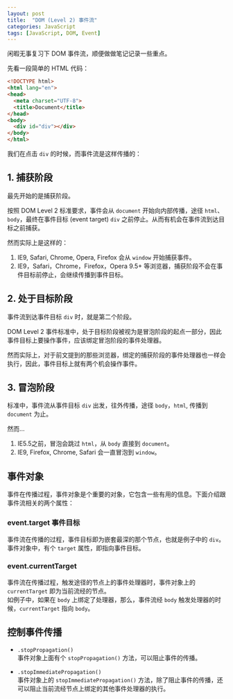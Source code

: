 ```yaml
---
layout: post
title:  "DOM (Level 2) 事件流"
categories: JavaScript
tags: [JavaScript, DOM, Event]
---
```



闲暇无事复习下 DOM 事件流，顺便做做笔记记录一些重点。

先看一段简单的 HTML 代码：

```html
<!DOCTYPE html>
<html lang="en">
<head>
  <meta charset="UTF-8">
  <title>Document</title>
</head>
<body>
  <div id="div"></div>
</body>
</html>
```

我们在点击 `div` 的时候，而事件流是这样传播的：

## 1. 捕获阶段

最先开始的是捕获阶段。

按照 DOM Level 2 标准要求，事件会从 `document` 开始向内部传播，途径 `html`、`body`，最终在事件目标 (event target) `div` 之前停止。从而有机会在事件流到达目标之前捕获。

然而实际上是这样的：

1. IE9, Safari, Chrome, Opera, Firefox 会从 `window` 开始捕获事件。
2. IE9，Safari，Chrome，Firefox，Opera 9.5+ 等浏览器，捕获阶段不会在事件目标前停止，会继续传播到事件目标。

<!-- more -->

## 2. 处于目标阶段

事件流到达事件目标 `div` 时，就是第二个阶段。

DOM Level 2 事件标准中，处于目标阶段被视为是冒泡阶段的起点一部分，因此事件目标上要操作事件，应该绑定冒泡阶段的事件处理器。

然而实际上，对于前文提到的那些浏览器，绑定的捕获阶段的事件处理器也一样会执行，因此，事件目标上就有两个机会操作事件。


## 3. 冒泡阶段

标准中，事件流从事件目标 `div` 出发，往外传播，途径 `body`，`html`, 传播到 `document` 为止。

然而…  

1. IE5.5之前，冒泡会跳过 `html`，从 `body` 直接到 `document`。
2. IE9, Firefox, Chrome, Safari 会一直冒泡到 `window`。


## 事件对象

事件在传播过程，事件对象是个重要的对象，它包含一些有用的信息。下面介绍跟事件流相关的两个属性：

### event.target 事件目标

事件流在传播的过程，事件目标即为嵌套最深的那个节点，也就是例子中的 `div`。
事件对象中，有个 `target` 属性，即指向事件目标。

### event.currentTarget

事件流在传播过程，触发途径的节点上的事件处理器时，事件对象上的 `currentTarget` 即为当前流经的节点。  
如例子中，如果在 `body` 上绑定了处理器，那么，事件流经 `body` 触发处理器的时候，`currentTarget` 指向 `body`。


## 控制事件传播

* `.stopPropagation()`  
  事件对象上面有个 `stopPropagation()` 方法，可以阻止事件的传播。

* `.stopImmediatePropagation()`  
  事件对象上的 `stopImmediatePropagation()` 方法，除了阻止事件的传播，还可以阻止当前流经节点上绑定的其他事件处理器的执行。
